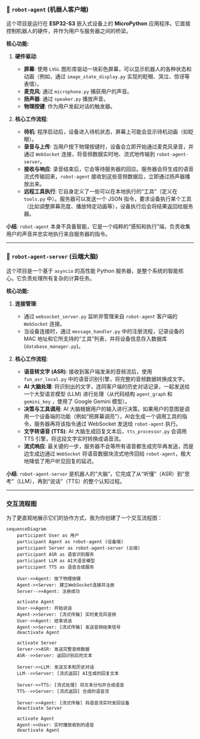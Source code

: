 ### 🤖 `robot-agent` (机器人客户端)

这个项目是运行在 **ESP32-S3** 嵌入式设备上的 **MicroPython** 应用程序。它直接控制机器人的硬件，并作为用户与服务器之间的桥梁。

**核心功能:**

1.  **硬件驱动**:
    *   **屏幕**: 使用 `LVGL` 图形库驱动一块彩色屏幕，可以显示机器人的各种状态和动画（例如，通过 `image_state_display.py` 实现的眨眼、哭泣、惊讶等表情）。
    *   **麦克风**: 通过 `microphone.py` 捕获用户的声音。
    *   **扬声器**: 通过 `speaker.py` 播放声音。
    *   **物理按键**: 作为用户发起对话的触发器。

2.  **核心工作流程**:
    *   **待机**: 程序启动后，设备进入待机状态，屏幕上可能会显示待机动画（如眨眼）。
    *   **录音与上传**: 当用户按下物理按键时，设备会立即开始通过麦克风录音，并通过 `WebSocket` 连接，将音频数据实时地、流式地传输到 `robot-agent-server`。
    *   **接收与响应**: 录音结束后，它会等待服务器的回应。服务器会将生成的语音流式传输回来，`robot-agent` 接收到这些音频数据后，立即通过扬声器播放出来。
    *   **远程工具执行**: 它自身定义了一些可以在本地执行的“工具”（定义在 `tools.py` 中）。服务器可以发送一个 JSON 指令，要求设备执行某个工具（比如调整屏幕亮度、播放特定动画等），设备执行后会将结果返回给服务器。

**小结**: `robot-agent` 本身不具备智能，它是一个纯粹的“感知和执行”端，负责收集用户的声音并忠实地执行来自服务器的指令。

---

### 🧠 `robot-agent-server` (云端大脑)

这个项目是一个基于 `asyncio` 的高性能 Python 服务器，是整个系统的智能核心。它负责处理所有复杂的计算任务。

**核心功能:**

1.  **连接管理**:
    *   通过 `websocket_server.py` 监听并管理来自 `robot-agent` 客户端的 `WebSocket` 连接。
    *   当设备连接时，通过 `message_handler.py` 中的注册流程，记录设备的 MAC 地址和它所支持的“工具”列表，并将设备信息存入数据库(`database_manager.py`)。

2.  **核心工作流程**:
    *   **语音转文字 (ASR)**: 接收到客户端发来的音频流后，使用 `fun_asr_local.py` 中的语音识别引擎，将完整的音频数据转换成文字。
    *   **AI 大脑处理**: 将识别出的文字，连同客户端的历史对话记录，一起发送给一个大型语言模型 (LLM) 进行处理（从代码结构 `agent_graph` 和 `gemini_key` ，使用了 Google Gemini 模型）。
    *   **决策与工具调用**: AI 大脑根据用户的输入进行决策。如果用户的意图是调用一个设备端的功能（例如“把屏幕调亮”），AI会生成一个调用工具的指令，服务器再将该指令通过 WebSocket 发送给 `robot-agent` 执行。
    *   **文字转语音 (TTS)**: AI 大脑生成回复文本后，`tts_processor.py` 会调用 TTS 引擎，将这段文字实时转换成语音流。
    *   **流式响应**: 最关键的一步，服务器不会等所有语音都生成完毕再发送，而是边生成边通过 `WebSocket` 将语音数据块流式地传回给 `robot-agent`，极大地降低了用户听见回复的延迟。

**小结**: `robot-agent-server` 是机器人的“大脑”，它完成了从“听懂”（ASR）到“思考”（LLM），再到“说话”（TTS）的整个认知过程。

---

### 交互流程图

为了更直观地展示它们的协作方式，我为你创建了一个交互流程图：

```Mermaid
sequenceDiagram
    participant User as 用户
    participant Agent as robot-agent (设备端)
    participant Server as robot-agent-server (云端)
    participant ASR as 语音识别服务
    participant LLM as AI大语言模型
    participant TTS as 语音合成服务

    User->>Agent: 按下物理按键
    Agent->>Server: 建立WebSocket连接并注册
    Server-->>Agent: 注册成功

    activate Agent
    User->>Agent: 开始说话
    Agent->>Server: [流式传输] 实时麦克风音频
    User->>Agent: 结束说话
    Agent->>Server: [流式传输] 发送音频结束信号
    deactivate Agent

    activate Server
    Server->>ASR: 发送完整音频数据
    ASR-->>Server: 返回识别后的文本

    Server->>LLM: 发送文本和历史对话
    LLM-->>Server: [流式返回] AI生成的回复文本

    Server->>TTS: [流式处理] 将文本分句并合成语音
    TTS-->>Server: [流式返回] 合成的语音流

    Server->>Agent: [流式传输] 将语音流实时发回设备
    deactivate Server

    activate Agent
    Agent->>User: 实时播放收到的语音
    deactivate Agent
```